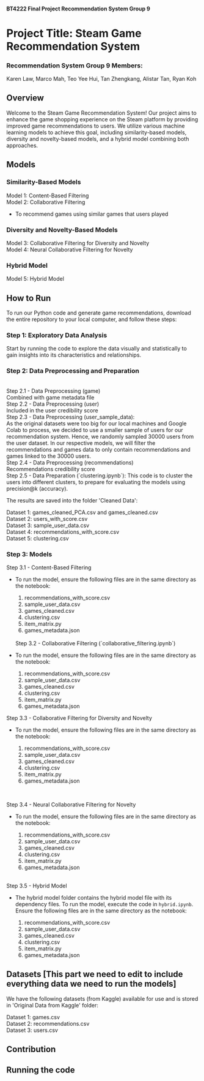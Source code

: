 #### BT4222 Final Project Recommendation System Group 9

# Project Title: Steam Game Recommendation System

### Recommendation System Group 9 Members:

Karen Law,
Marco Mah,
Teo Yee Hui,
Tan Zhengkang,
Alistar Tan,
Ryan Koh

## Overview

Welcome to the Steam Game Recommendation System! Our project aims to enhance the game shopping experience on the Steam platform by providing improved game recommendations to users. We utilize various machine learning models to achieve this goal, including similarity-based models, diversity and novelty-based models, and a hybrid model combining both approaches.

## Models

### Similarity-Based Models

Model 1: Content-Based Filtering <br />
Model 2: Collaborative Filtering <br />

- To recommend games using similar games that users played <br />

### Diversity and Novelty-Based Models

Model 3: Collaborative Filtering for Diversity and Novelty <br />
Model 4: Neural Collaborative Filtering for Novelty <br />

### Hybrid Model

Model 5: Hybrid Model <br />

## How to Run

To run our Python code and generate game recommendations, download the entire repository to your local computer, and follow these steps: <br />

### Step 1: Exploratory Data Analysis

Start by running the code to explore the data visually and statistically to gain insights into its characteristics and relationships. <br />

### Step 2: Data Preprocessing and Preparation

<br />
Step 2.1 - Data Preprocessing (game) <br />
Combined with game metadata file <br />
Step 2.2 - Data Preprocessing (user) <br />
Included in the user credibility score <br />
Step 2.3 - Data Preprocessing (user_sample_data): <br />
As the original datasets were too big for our local machines and Google Colab to process, we decided to use a smaller sample of users
for our recommendation system. Hence, we randomly sampled 30000 users from the user dataset. In our respective models, we will filter the recommendations and games data to only contain recommendations and games linked to the 30000 users. <br />
Step 2.4 - Data Preprocessing (recommendations) <br />
Recommendations credibility score <br />
Step 2.5 - Data Preparation (`clustering.ipynb`): This code is to cluster the users into different clusters, to prepare for evaluating the models using precision@k (accuracy).

The results are saved into the folder 'Cleaned Data': <br />

Dataset 1: games_cleaned_PCA.csv and games_cleaned.csv <br />
Dataset 2: users_with_score.csv <br />
Dataset 3: sample_user_data.csv <br />
Dataset 4: recommendations_with_score.csv <br />
Dataset 5: clustering.csv <br />

### Step 3: Models

Step 3.1 - Content-Based Filtering <br />

- To run the model, ensure the following files are in the same directory as the notebook:

   1. recommendations_with_score.csv
   2. sample_user_data.csv
   3. games_cleaned.csv
   4. clustering.csv
   5. item_matrix.py
   6. games_metadata.json
   <br/>
   Step 3.2 - Collaborative Filtering (`collaborative_filtering.ipynb`) <br />

- To run the model, ensure the following files are in the same directory as the notebook:
  1. recommendations_with_score.csv
  2. sample_user_data.csv
  3. games_cleaned.csv
  4. clustering.csv
  5. item_matrix.py
  6. games_metadata.json
     <br/>

Step 3.3 - Collaborative Filtering for Diversity and Novelty <br />

- To run the model, ensure the following files are in the same directory as the notebook: <br/>

  1. recommendations_with_score.csv
  2. sample_user_data.csv
  3. games_cleaned.csv
  4. clustering.csv
  5. item_matrix.py
  6. games_metadata.json

<br/>

Step 3.4 - Neural Collaborative Filtering for Novelty <br />

- To run the model, ensure the following files are in the same directory as the notebook:

  1. recommendations_with_score.csv
  2. sample_user_data.csv
  3. games_cleaned.csv
  4. clustering.csv
  5. item_matrix.py
  6. games_metadata.json

  <br/>

Step 3.5 - Hybrid Model <br />

- The hybrid model folder contains the hybrid model file with its dependency files. To run the model, execute the code in `hybrid.ipynb`. Ensure the following files are in the same directory as the notebook:

  1. recommendations_with_score.csv
  2. sample_user_data.csv
  3. games_cleaned.csv
  4. clustering.csv
  5. item_matrix.py
  6. games_metadata.json
     <br/>

## Datasets [This part we need to edit to include everything data we need to run the models]

We have the following datasets (from Kaggle) available for use and is stored in 'Original Data from Kaggle' folder: <br />

Dataset 1: games.csv <br />
Dataset 2: recommendations.csv <br />
Dataset 3: users.csv <br />

## Contribution

## Running the code
